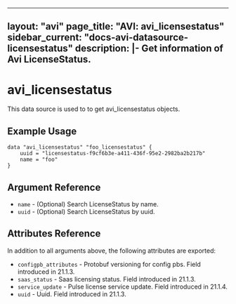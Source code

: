 <!--
    Copyright 2021 VMware, Inc.
    SPDX-License-Identifier: Mozilla Public License 2.0
-->
---
layout: "avi"
page_title: "AVI: avi_licensestatus"
sidebar_current: "docs-avi-datasource-licensestatus"
description: |-
  Get information of Avi LicenseStatus.
---

# avi_licensestatus

This data source is used to to get avi_licensestatus objects.

## Example Usage

```hcl
data "avi_licensestatus" "foo_licensestatus" {
    uuid = "licensestatus-f9cf6b3e-a411-436f-95e2-2982ba2b217b"
    name = "foo"
}
```

## Argument Reference

* `name` - (Optional) Search LicenseStatus by name.
* `uuid` - (Optional) Search LicenseStatus by uuid.

## Attributes Reference

In addition to all arguments above, the following attributes are exported:

* `configpb_attributes` - Protobuf versioning for config pbs. Field introduced in 21.1.3.
* `saas_status` - Saas licensing status. Field introduced in 21.1.3.
* `service_update` - Pulse license service update. Field introduced in 21.1.4.
* `uuid` - Uuid. Field introduced in 21.1.3.

